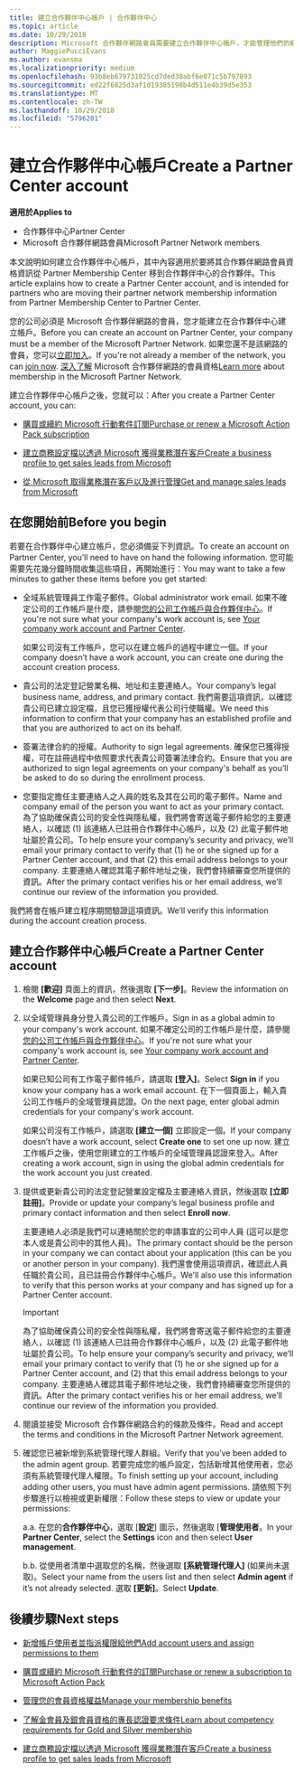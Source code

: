 ```yaml
---
title: 建立合作夥伴中心帳戶 | 合作夥伴中心
ms.topic: article
ms.date: 10/29/2018
description: Microsoft 合作夥伴網路會員需要建立合作夥伴中心帳戶，才能管理他們的網路權益和專長認證，以及建立商務設定檔。
author: MaggiePucciEvans
ms.author: evansma
ms.localizationpriority: medium
ms.openlocfilehash: 93b8eb679731025cd7ded38abf6e071c5b797893
ms.sourcegitcommit: ed22f6825d3af1d19385198b4d511e4b39d5e353
ms.translationtype: MT
ms.contentlocale: zh-TW
ms.lasthandoff: 10/29/2018
ms.locfileid: "5796201"
---
```

# <a name="create-a-partner-center-account"></a><span data-ttu-id="ac613-103">建立合作夥伴中心帳戶</span><span class="sxs-lookup"><span data-stu-id="ac613-103">Create a Partner Center account</span></span>

**<span data-ttu-id="ac613-104">適用於</span><span class="sxs-lookup"><span data-stu-id="ac613-104">Applies to</span></span>**

-   <span data-ttu-id="ac613-105">合作夥伴中心</span><span class="sxs-lookup"><span data-stu-id="ac613-105">Partner Center</span></span>
-   <span data-ttu-id="ac613-106">Microsoft 合作夥伴網路會員</span><span class="sxs-lookup"><span data-stu-id="ac613-106">Microsoft Partner Network members</span></span>


<span data-ttu-id="ac613-107">本文說明如何建立合作夥伴中心帳戶，其中內容適用於要將其合作夥伴網路會員資格資訊從 Partner Membership Center 移到合作夥伴中心的合作夥伴。</span><span class="sxs-lookup"><span data-stu-id="ac613-107">This article explains how to create a Partner Center account, and is intended for partners who are moving their partner network membership information from Partner Membership Center to Partner Center.</span></span> 

<span data-ttu-id="ac613-108">您的公司必須是 Microsoft 合作夥伴網路的會員，您才能建立在合作夥伴中心建立帳戶。</span><span class="sxs-lookup"><span data-stu-id="ac613-108">Before you can create an account on Partner Center, your company must be a member of the Microsoft Partner Network.</span></span> <span data-ttu-id="ac613-109">如果您還不是該網路的會員，您可以[立即加入](https://partners.microsoft.com/PartnerProgram/simplifiedenrollment.aspx)。</span><span class="sxs-lookup"><span data-stu-id="ac613-109">If you're not already a member of the network, you can [join now](https://partners.microsoft.com/PartnerProgram/simplifiedenrollment.aspx).</span></span>  <span data-ttu-id="ac613-110">[深入了解](https://partner.microsoft.com/membership) Microsoft 合作夥伴網路的會員資格</span><span class="sxs-lookup"><span data-stu-id="ac613-110">[Learn more](https://partner.microsoft.com/membership) about membership in the Microsoft Partner Network.</span></span>  

<span data-ttu-id="ac613-111">建立合作夥伴中心帳戶之後，您就可以：</span><span class="sxs-lookup"><span data-stu-id="ac613-111">After you create a Partner Center account, you can:</span></span>

-   [<span data-ttu-id="ac613-112">購買或續約 Microsoft 行動套件訂閱</span><span class="sxs-lookup"><span data-stu-id="ac613-112">Purchase or renew a Microsoft Action Pack subscription</span></span>](mpn-get-action-pack.md)

-   [<span data-ttu-id="ac613-113">建立商務設定檔以透過 Microsoft 獲得業務潛在客戶</span><span class="sxs-lookup"><span data-stu-id="ac613-113">Create a business profile to get sales leads from Microsoft</span></span>](create-a-marketing-profile.md)

-   [<span data-ttu-id="ac613-114">從 Microsoft 取得業務潛在客戶以及進行管理</span><span class="sxs-lookup"><span data-stu-id="ac613-114">Get and manage sales leads from Microsoft</span></span>](responding-to-referrals.md)

## <a name="before-you-begin"></a><span data-ttu-id="ac613-115">在您開始前</span><span class="sxs-lookup"><span data-stu-id="ac613-115">Before you begin</span></span>

<span data-ttu-id="ac613-116">若要在合作夥伴中心建立帳戶，您必須備妥下列資訊。</span><span class="sxs-lookup"><span data-stu-id="ac613-116">To create an account on Partner Center, you’ll need to have on hand the following information.</span></span> <span data-ttu-id="ac613-117">您可能需要先花幾分鐘時間收集這些項目，再開始進行：</span><span class="sxs-lookup"><span data-stu-id="ac613-117">You may want to take a few minutes to gather these items before you get started:</span></span>

-   <span data-ttu-id="ac613-118">全域系統管理員工作電子郵件。</span><span class="sxs-lookup"><span data-stu-id="ac613-118">Global administrator work email.</span></span> <span data-ttu-id="ac613-119">如果不確定公司的工作帳戶是什麼，請參閱[您的公司工作帳戶與合作夥伴中心](azure-active-directory-tenants-and-partner-center.md)。</span><span class="sxs-lookup"><span data-stu-id="ac613-119">If you're not sure what your company's work account is, see [Your company work account and Partner Center](azure-active-directory-tenants-and-partner-center.md).</span></span>

    <span data-ttu-id="ac613-120">如果公司沒有工作帳戶，您可以在建立帳戶的過程中建立一個。</span><span class="sxs-lookup"><span data-stu-id="ac613-120">If your company doesn’t have a work account, you can create one during the account creation process.</span></span> 

-   <span data-ttu-id="ac613-121">貴公司的法定登記營業名稱、地址和主要連絡人。</span><span class="sxs-lookup"><span data-stu-id="ac613-121">Your company’s legal business name, address, and primary contact.</span></span> <span data-ttu-id="ac613-122">我們需要這項資訊，以確認貴公司已建立設定檔，且您已獲授權代表公司行使職權。</span><span class="sxs-lookup"><span data-stu-id="ac613-122">We need this information to confirm that your company has an established profile and that you are authorized to act on its behalf.</span></span> 

-   <span data-ttu-id="ac613-123">簽署法律合約的授權。</span><span class="sxs-lookup"><span data-stu-id="ac613-123">Authority to sign legal agreements.</span></span> <span data-ttu-id="ac613-124">確保您已獲得授權，可在註冊過程中依照要求代表貴公司簽署法律合約。</span><span class="sxs-lookup"><span data-stu-id="ac613-124">Ensure that you are authorized to sign legal agreements on your company's behalf as you’ll be asked to do so during the enrollment process.</span></span>

-   <span data-ttu-id="ac613-125">您要指定擔任主要連絡人之人員的姓名及其在公司的電子郵件。</span><span class="sxs-lookup"><span data-stu-id="ac613-125">Name and company email of the person you want to act as your primary contact.</span></span> <span data-ttu-id="ac613-126">為了協助確保貴公司的安全性與隱私權，我們將會寄送電子郵件給您的主要連絡人，以確認 (1) 該連絡人已註冊合作夥伴中心帳戶，以及 (2) 此電子郵件地址屬於貴公司。</span><span class="sxs-lookup"><span data-stu-id="ac613-126">To help ensure your company’s security and privacy, we’ll email your primary contact to verify that (1) he or she signed up for a Partner Center account, and that (2) this email address belongs to your company.</span></span> <span data-ttu-id="ac613-127">主要連絡人確認其電子郵件地址之後，我們會持續審查您所提供的資訊。</span><span class="sxs-lookup"><span data-stu-id="ac613-127">After the primary contact verifies his or her email address, we’ll continue our review of the information you provided.</span></span>

<span data-ttu-id="ac613-128">我們將會在帳戶建立程序期間驗證這項資訊。</span><span class="sxs-lookup"><span data-stu-id="ac613-128">We’ll verify this information during the account creation process.</span></span> 
 
## <a name="create-a-partner-center-account"></a><span data-ttu-id="ac613-129">建立合作夥伴中心帳戶</span><span class="sxs-lookup"><span data-stu-id="ac613-129">Create a Partner Center account</span></span>

1.  <span data-ttu-id="ac613-130">檢閱 **\[歡迎\]** 頁面上的資訊，然後選取 **\[下一步\]**。</span><span class="sxs-lookup"><span data-stu-id="ac613-130">Review the information on the **Welcome** page and then select **Next**.</span></span>

2.  <span data-ttu-id="ac613-131">以全域管理員身分登入貴公司的工作帳戶。</span><span class="sxs-lookup"><span data-stu-id="ac613-131">Sign in as a global admin to your company's work account.</span></span> <span data-ttu-id="ac613-132">如果不確定公司的工作帳戶是什麼，請參閱[您的公司工作帳戶與合作夥伴中心](azure-active-directory-tenants-and-partner-center.md)。</span><span class="sxs-lookup"><span data-stu-id="ac613-132">If you're not sure what your company's work account is, see [Your company work account and Partner Center](azure-active-directory-tenants-and-partner-center.md).</span></span>

    <span data-ttu-id="ac613-133">如果已知公司有工作電子郵件帳戶，請選取 **\[登入\]**。</span><span class="sxs-lookup"><span data-stu-id="ac613-133">Select **Sign in** if you know your company has a work email account.</span></span> <span data-ttu-id="ac613-134">在下一個頁面上，輸入貴公司工作帳戶的全域管理員認證。</span><span class="sxs-lookup"><span data-stu-id="ac613-134">On the next page, enter global admin credentials for your company's work account.</span></span> 

    <span data-ttu-id="ac613-135">如果公司沒有工作帳戶，請選取 **\[建立一個\]** 立即設定一個。</span><span class="sxs-lookup"><span data-stu-id="ac613-135">If your company doesn’t have a work account, select **Create one** to set one up now.</span></span> <span data-ttu-id="ac613-136">建立工作帳戶之後，使用您剛建立的工作帳戶的全域管理員認證來登入。</span><span class="sxs-lookup"><span data-stu-id="ac613-136">After creating a work account, sign in using the global admin credentials for the work account you just created.</span></span>

3.  <span data-ttu-id="ac613-137">提供或更新貴公司的法定登記營業設定檔及主要連絡人資訊，然後選取 **\[立即註冊\]**。</span><span class="sxs-lookup"><span data-stu-id="ac613-137">Provide or update your company’s legal business profile and primary contact information and then select **Enroll now**.</span></span> 

    <span data-ttu-id="ac613-138">主要連絡人必須是我們可以連絡關於您的申請事宜的公司中人員 (這可以是您本人或是貴公司中的其他人員)。</span><span class="sxs-lookup"><span data-stu-id="ac613-138">The primary contact should be the person in your company we can contact about your application (this can be you or another person in your company).</span></span> <span data-ttu-id="ac613-139">我們還會使用這項資訊，確認此人員任職於貴公司，且已註冊合作夥伴中心帳戶。</span><span class="sxs-lookup"><span data-stu-id="ac613-139">We'll also use this information to verify that this person works at your company and has signed up for a Partner Center account.</span></span>

    > [!IMPORTANT]  
    > <span data-ttu-id="ac613-140">為了協助確保貴公司的安全性與隱私權，我們將會寄送電子郵件給您的主要連絡人，以確認 (1) 該連絡人已註冊合作夥伴中心帳戶，以及 (2) 此電子郵件地址屬於貴公司。</span><span class="sxs-lookup"><span data-stu-id="ac613-140">To help ensure your company’s security and privacy, we’ll email your primary contact to verify that (1) he or she signed up for a Partner Center account, and (2) that this email address belongs to your company.</span></span> <span data-ttu-id="ac613-141">主要連絡人確認其電子郵件地址之後，我們會持續審查您所提供的資訊。</span><span class="sxs-lookup"><span data-stu-id="ac613-141">After the primary contact verifies his or her email address, we’ll continue our review of the information you provided.</span></span>

4.  <span data-ttu-id="ac613-142">閱讀並接受 Microsoft 合作夥伴網路合約的條款及條件。</span><span class="sxs-lookup"><span data-stu-id="ac613-142">Read and accept the terms and conditions in the Microsoft Partner Network agreement.</span></span> 

5.  <span data-ttu-id="ac613-143">確認您已被新增到系統管理代理人群組。</span><span class="sxs-lookup"><span data-stu-id="ac613-143">Verify that you’ve been added to the admin agent group.</span></span> <span data-ttu-id="ac613-144">若要完成您的帳戶設定，包括新增其他使用者，您必須有系統管理代理人權限。</span><span class="sxs-lookup"><span data-stu-id="ac613-144">To finish setting up your account, including adding other users, you must have admin agent permissions.</span></span> <span data-ttu-id="ac613-145">請依照下列步驟進行以檢視或更新權限：</span><span class="sxs-lookup"><span data-stu-id="ac613-145">Follow these steps to view or update your permissions:</span></span>

    <span data-ttu-id="ac613-146">a.</span><span class="sxs-lookup"><span data-stu-id="ac613-146">a.</span></span> <span data-ttu-id="ac613-147">在您的**合作夥伴中心**，選取 [**設定**] 圖示，然後選取 [**管理使用者**。</span><span class="sxs-lookup"><span data-stu-id="ac613-147">In your **Partner Center**, select the **Settings** icon and then select **User management**.</span></span>  

    <span data-ttu-id="ac613-148">b.</span><span class="sxs-lookup"><span data-stu-id="ac613-148">b.</span></span> <span data-ttu-id="ac613-149">從使用者清單中選取您的名稱，然後選取 **\[系統管理代理人\]** (如果尚未選取)。</span><span class="sxs-lookup"><span data-stu-id="ac613-149">Select your name from the users list and then select **Admin agent** if it’s not already selected.</span></span> <span data-ttu-id="ac613-150">選取 **\[更新\]**。</span><span class="sxs-lookup"><span data-stu-id="ac613-150">Select **Update**.</span></span>  

## <a name="next-steps"></a><span data-ttu-id="ac613-151">後續步驟</span><span class="sxs-lookup"><span data-stu-id="ac613-151">Next steps</span></span>

-   [<span data-ttu-id="ac613-152">新增帳戶使用者並指派權限給他們</span><span class="sxs-lookup"><span data-stu-id="ac613-152">Add account users and assign permissions to them</span></span>](create-user-accounts-and-set-permissions.md)

-   [<span data-ttu-id="ac613-153">購買或續約 Microsoft 行動套件的訂閱</span><span class="sxs-lookup"><span data-stu-id="ac613-153">Purchase or renew a subscription to Microsoft Action Pack</span></span>](mpn-get-action-pack.md)

-   [<span data-ttu-id="ac613-154">管理您的會員資格權益</span><span class="sxs-lookup"><span data-stu-id="ac613-154">Manage your membership benefits</span></span>](manage-your-partner-network-benefits.md)

-   [<span data-ttu-id="ac613-155">了解金會員及銀會員資格的專長認證要求條件</span><span class="sxs-lookup"><span data-stu-id="ac613-155">Learn about competency requirements for Gold and Silver membership</span></span>](https://partner.microsoft.com/membership/competencies)

-   [<span data-ttu-id="ac613-156">建立商務設定檔以透過 Microsoft 獲得業務潛在客戶</span><span class="sxs-lookup"><span data-stu-id="ac613-156">Create a business profile to get sales leads from Microsoft</span></span>](create-a-marketing-profile.md)